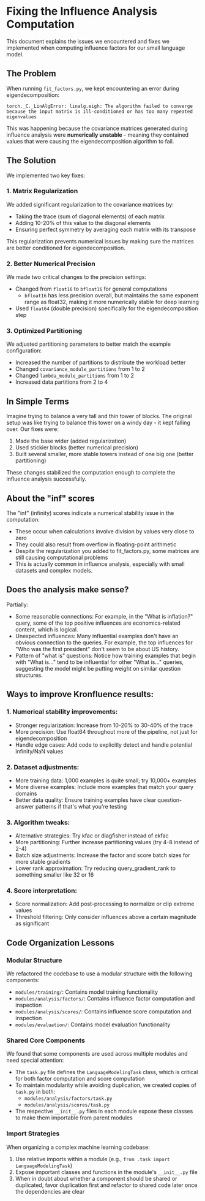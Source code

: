 # Fixing the Influence Analysis Computation

This document explains the issues we encountered and fixes we implemented when computing influence factors for our small language model.

## The Problem

When running `fit_factors.py`, we kept encountering an error during eigendecomposition:

```
torch._C._LinAlgError: linalg.eigh: The algorithm failed to converge because the input matrix is ill-conditioned or has too many repeated eigenvalues
```

This was happening because the covariance matrices generated during influence analysis were **numerically unstable** - meaning they contained values that were causing the eigendecomposition algorithm to fail.

## The Solution

We implemented two key fixes:

### 1. Matrix Regularization

We added significant regularization to the covariance matrices by:
- Taking the trace (sum of diagonal elements) of each matrix
- Adding 10-20% of this value to the diagonal elements
- Ensuring perfect symmetry by averaging each matrix with its transpose

This regularization prevents numerical issues by making sure the matrices are better conditioned for eigendecomposition.

### 2. Better Numerical Precision

We made two critical changes to the precision settings:
- Changed from `float16` to `bfloat16` for general computations
  - `bfloat16` has less precision overall, but maintains the same exponent range as float32, making it more numerically stable for deep learning
- Used `float64` (double precision) specifically for the eigendecomposition step

### 3. Optimized Partitioning

We adjusted partitioning parameters to better match the example configuration:
- Increased the number of partitions to distribute the workload better
- Changed `covariance_module_partitions` from 1 to 2
- Changed `lambda_module_partitions` from 1 to 2
- Increased data partitions from 2 to 4

## In Simple Terms

Imagine trying to balance a very tall and thin tower of blocks. The original setup was like trying to balance this tower on a windy day - it kept falling over. Our fixes were:
1. Made the base wider (added regularization)
2. Used stickier blocks (better numerical precision)
3. Built several smaller, more stable towers instead of one big one (better partitioning)

These changes stabilized the computation enough to complete the influence analysis successfully.

## About the "inf" scores

The "inf" (infinity) scores indicate a numerical stability issue in the computation:
- These occur when calculations involve division by values very close to zero
- They could also result from overflow in floating-point arithmetic
- Despite the regularization you added to fit_factors.py, some matrices are still causing computational problems
- This is actually common in influence analysis, especially with small datasets and complex models.

## Does the analysis make sense?

Partially:
- Some reasonable connections: For example, in the "What is inflation?" query, some of the top positive influences are economics-related content, which is logical.
- Unexpected influences: Many influential examples don't have an obvious connection to the queries. For example, the top influences for "Who was the first president" don't seem to be about US history.
- Pattern of "what is" questions: Notice how training examples that begin with "What is..." tend to be influential for other "What is..." queries, suggesting the model might be putting weight on similar question structures.

## Ways to improve Kronfluence results:

### 1. Numerical stability improvements:
- Stronger regularization: Increase from 10-20% to 30-40% of the trace
- More precision: Use float64 throughout more of the pipeline, not just for eigendecomposition
- Handle edge cases: Add code to explicitly detect and handle potential infinity/NaN values

### 2. Dataset adjustments:
- More training data: 1,000 examples is quite small; try 10,000+ examples
- More diverse examples: Include more examples that match your query domains
- Better data quality: Ensure training examples have clear question-answer patterns if that's what you're testing

### 3. Algorithm tweaks:
- Alternative strategies: Try kfac or diagfisher instead of ekfac
- More partitioning: Further increase partitioning values (try 4-8 instead of 2-4)
- Batch size adjustments: Increase the factor and score batch sizes for more stable gradients
- Lower rank approximation: Try reducing query_gradient_rank to something smaller like 32 or 16

### 4. Score interpretation:
- Score normalization: Add post-processing to normalize or clip extreme values
- Threshold filtering: Only consider influences above a certain magnitude as significant

## Code Organization Lessons

### Modular Structure

We refactored the codebase to use a modular structure with the following components:
- `modules/training/`: Contains model training functionality
- `modules/analysis/factors/`: Contains influence factor computation and inspection
- `modules/analysis/scores/`: Contains influence score computation and inspection
- `modules/evaluation/`: Contains model evaluation functionality

### Shared Core Components

We found that some components are used across multiple modules and need special attention:
- The `task.py` file defines the `LanguageModelingTask` class, which is critical for both factor computation and score computation
- To maintain modularity while avoiding duplication, we created copies of `task.py` in both:
  - `modules/analysis/factors/task.py`
  - `modules/analysis/scores/task.py`
- The respective `__init__.py` files in each module expose these classes to make them importable from parent modules

### Import Strategies

When organizing a complex machine learning codebase:
1. Use relative imports within a module (e.g., `from .task import LanguageModelingTask`)
2. Expose important classes and functions in the module's `__init__.py` file
3. When in doubt about whether a component should be shared or duplicated, favor duplication first and refactor to shared code later once the dependencies are clear
